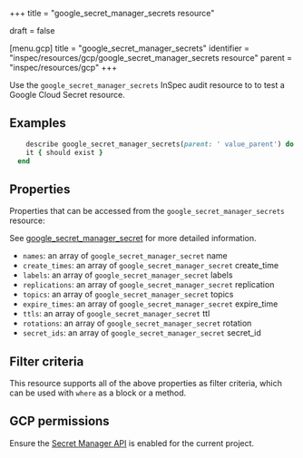 +++
title = "google_secret_manager_secrets resource"

draft = false


[menu.gcp]
title = "google_secret_manager_secrets"
identifier = "inspec/resources/gcp/google_secret_manager_secrets resource"
parent = "inspec/resources/gcp"
+++

Use the `google_secret_manager_secrets` InSpec audit resource to to test a Google Cloud Secret resource.

## Examples

```ruby
    describe google_secret_manager_secrets(parent: ' value_parent') do
    it { should exist }
  end

```

## Properties

Properties that can be accessed from the `google_secret_manager_secrets` resource:

See [google_secret_manager_secret](google_secret_manager_secret) for more detailed information.

  * `names`: an array of `google_secret_manager_secret` name
  * `create_times`: an array of `google_secret_manager_secret` create_time
  * `labels`: an array of `google_secret_manager_secret` labels
  * `replications`: an array of `google_secret_manager_secret` replication
  * `topics`: an array of `google_secret_manager_secret` topics
  * `expire_times`: an array of `google_secret_manager_secret` expire_time
  * `ttls`: an array of `google_secret_manager_secret` ttl
  * `rotations`: an array of `google_secret_manager_secret` rotation
  * `secret_ids`: an array of `google_secret_manager_secret` secret_id

## Filter criteria

This resource supports all of the above properties as filter criteria, which can be used
with `where` as a block or a method.

## GCP permissions

Ensure the [Secret Manager API](https://console.cloud.google.com/apis/library/secretmanager.googleapis.com/) is enabled for the current project.
